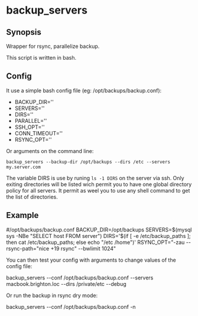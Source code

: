 backup_servers
============

## Synopsis

Wrapper for rsync, parallelize backup.

This script is written in bash.

## Config
It use a simple bash config file (eg: /opt/backups/backup.conf):

- BACKUP_DIR=''
- SERVERS=''
- DIRS=''
- PARALLEL=''
- SSH_OPT=''
- CONN_TIMEOUT=''
- RSYNC_OPT=''

Or arguments on the command line:

  `backup_servers --backup-dir /opt/backups --dirs /etc --servers my.server.com`
  
The variable DIRS is use by runing `ls -1 DIRS` on the server via ssh.
Only exiting directories will be listed wich permit you to have one global directory policy for all servers.
It permit as weel you to use any shell command to get the list of directories.

## Example

#/opt/backups/backup.conf
BACKUP_DIR=/opt/backups
SERVERS=$(mysql sys -NBe "SELECT host FROM server")
DIRS='$(if [ -e /etc/backup_paths ]; then cat /etc/backup_paths; else echo "/etc /home")'
RSYNC_OPT="-zau --rsync-path="nice +19 rsync" --bwlimit 1024"

You can then test your config with arguments to change values of the config file:

  backup_servers --conf /opt/backups/backup.conf --servers macbook.brighton.loc --dirs /private/etc --debug
  
Or run the backup in rsync dry mode:
  
  backup_servers --conf /opt/backups/backup.conf -n
  

